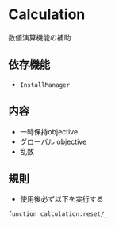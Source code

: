 # Calculation

数値演算機能の補助

## 依存機能
- `InstallManager`

## 内容
- 一時保持objective
- グローバル objective
- 乱数

## 規則
- 使用後必ず以下を実行する
```mcfunction
function calculation:reset/_
```
